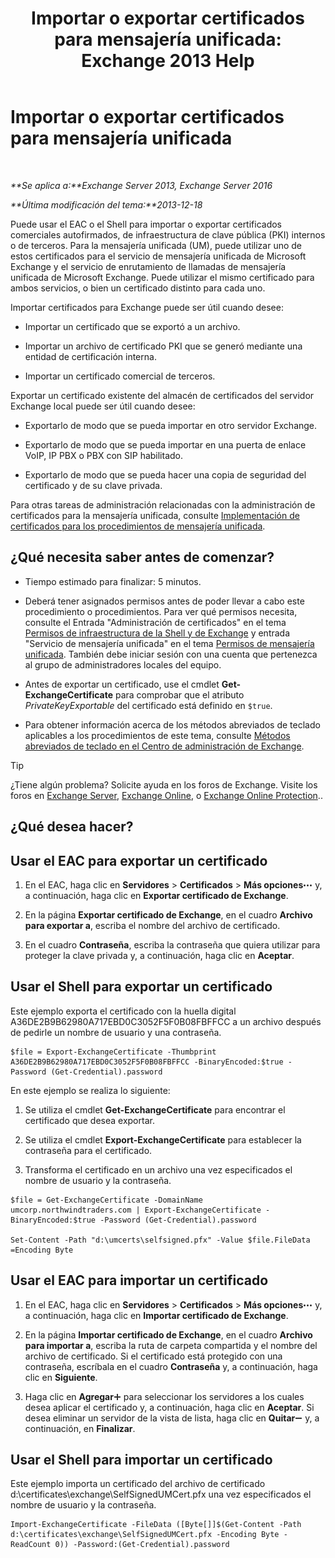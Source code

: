 ﻿---
title: 'Importar o exportar certificados para mensajería unificada: Exchange 2013 Help'
TOCTitle: Importar o exportar certificados para mensajería unificada
ms:assetid: ee688c33-2e08-47e7-95fc-04ba10238341
ms:mtpsurl: https://technet.microsoft.com/es-es/library/Dn205143(v=EXCHG.150)
ms:contentKeyID: 54652460
ms.date: 04/23/2018
mtps_version: v=EXCHG.150
ms.translationtype: HT
---

# Importar o exportar certificados para mensajería unificada

 

_**Se aplica a:**Exchange Server 2013, Exchange Server 2016_

_**Última modificación del tema:**2013-12-18_

Puede usar el EAC o el Shell para importar o exportar certificados comerciales autofirmados, de infraestructura de clave pública (PKI) internos o de terceros. Para la mensajería unificada (UM), puede utilizar uno de estos certificados para el servicio de mensajería unificada de Microsoft Exchange y el servicio de enrutamiento de llamadas de mensajería unificada de Microsoft Exchange. Puede utilizar el mismo certificado para ambos servicios, o bien un certificado distinto para cada uno.

Importar certificados para Exchange puede ser útil cuando desee:

  - Importar un certificado que se exportó a un archivo.

  - Importar un archivo de certificado PKI que se generó mediante una entidad de certificación interna.

  - Importar un certificado comercial de terceros.

Exportar un certificado existente del almacén de certificados del servidor Exchange local puede ser útil cuando desee:

  - Exportarlo de modo que se pueda importar en otro servidor Exchange.

  - Exportarlo de modo que se pueda importar en una puerta de enlace VoIP, IP PBX o PBX con SIP habilitado.

  - Exportarlo de modo que se pueda hacer una copia de seguridad del certificado y de su clave privada.

Para otras tareas de administración relacionadas con la administración de certificados para la mensajería unificada, consulte [Implementación de certificados para los procedimientos de mensajería unificada](deploying-certificates-for-um-procedures-exchange-2013-help.md).

## ¿Qué necesita saber antes de comenzar?

  - Tiempo estimado para finalizar: 5 minutos.

  - Deberá tener asignados permisos antes de poder llevar a cabo este procedimiento o procedimientos. Para ver qué permisos necesita, consulte el Entrada "Administración de certificados" en el tema [Permisos de infraestructura de la Shell y de Exchange](exchange-and-shell-infrastructure-permissions-exchange-2013-help.md) y entrada "Servicio de mensajería unificada" en el tema [Permisos de mensajería unificada](unified-messaging-permissions-exchange-2013-help.md). También debe iniciar sesión con una cuenta que pertenezca al grupo de administradores locales del equipo.

  - Antes de exportar un certificado, use el cmdlet **Get-ExchangeCertificate** para comprobar que el atributo *PrivateKeyExportable* del certificado está definido en `$true`.

  - Para obtener información acerca de los métodos abreviados de teclado aplicables a los procedimientos de este tema, consulte [Métodos abreviados de teclado en el Centro de administración de Exchange](keyboard-shortcuts-in-the-exchange-admin-center-exchange-online-protection-help.md).


> [!TIP]
> ¿Tiene algún problema? Solicite ayuda en los foros de Exchange. Visite los foros en <A href="https://go.microsoft.com/fwlink/p/?linkid=60612">Exchange Server</A>, <A href="https://go.microsoft.com/fwlink/p/?linkid=267542">Exchange Online</A>, o <A href="https://go.microsoft.com/fwlink/p/?linkid=285351">Exchange Online Protection</A>..



## ¿Qué desea hacer?

## Usar el EAC para exportar un certificado

1.  En el EAC, haga clic en **Servidores** \> **Certificados** \> **Más opciones**![Icono Más opciones](images/JJ150550.5381819e-3b21-4873-8714-e9b956290b28(EXCHG.150).gif "Icono Más opciones") y, a continuación, haga clic en **Exportar certificado de Exchange**.

2.  En la página **Exportar certificado de Exchange**, en el cuadro **Archivo para exportar a**, escriba el nombre del archivo de certificado.

3.  En el cuadro **Contraseña**, escriba la contraseña que quiera utilizar para proteger la clave privada y, a continuación, haga clic en **Aceptar**.

## Usar el Shell para exportar un certificado

Este ejemplo exporta el certificado con la huella digital A36DE2B9B62980A717EBD0C3052F5F0B08FBFFCC a un archivo después de pedirle un nombre de usuario y una contraseña.

    $file = Export-ExchangeCertificate -Thumbprint A36DE2B9B62980A717EBD0C3052F5F0B08FBFFCC -BinaryEncoded:$true -Password (Get-Credential).password

En este ejemplo se realiza lo siguiente:

1.  Se utiliza el cmdlet **Get-ExchangeCertificate** para encontrar el certificado que desea exportar.

2.  Se utiliza el cmdlet **Export-ExchangeCertificate** para establecer la contraseña para el certificado.

3.  Transforma el certificado en un archivo una vez especificados el nombre de usuario y la contraseña.

<!-- end list -->

    $file = Get-ExchangeCertificate -DomainName umcorp.northwindtraders.com | Export-ExchangeCertificate -BinaryEncoded:$true -Password (Get-Credential).password

    Set-Content -Path "d:\umcerts\selfsigned.pfx" -Value $file.FileData =Encoding Byte

## Usar el EAC para importar un certificado

1.  En el EAC, haga clic en **Servidores** \> **Certificados** \> **Más opciones**![Icono Más opciones](images/JJ150550.5381819e-3b21-4873-8714-e9b956290b28(EXCHG.150).gif "Icono Más opciones") y, a continuación, haga clic en **Importar certificado de Exchange**.

2.  En la página **Importar certificado de Exchange**, en el cuadro **Archivo para importar a**, escriba la ruta de carpeta compartida y el nombre del archivo de certificado. Si el certificado está protegido con una contraseña, escríbala en el cuadro **Contraseña** y, a continuación, haga clic en **Siguiente**.

3.  Haga clic en **Agregar**![Agregar icono](images/JJ218640.c1e75329-d6d7-4073-a27d-498590bbb558(EXCHG.150).gif "Agregar icono") para seleccionar los servidores a los cuales desea aplicar el certificado y, a continuación, haga clic en **Aceptar**. Si desea eliminar un servidor de la vista de lista, haga clic en **Quitar**![Icono de quitar](images/JJ657492.479b6ced-8d64-4277-a725-f17fea202b28(EXCHG.150).gif "Icono de quitar") y, a continuación, en **Finalizar**.

## Usar el Shell para importar un certificado

Este ejemplo importa un certificado del archivo de certificado d:\\certificates\\exchange\\SelfSignedUMCert.pfx una vez especificados el nombre de usuario y la contraseña.

    Import-ExchangeCertificate -FileData ([Byte[]]$(Get-Content -Path d:\certificates\exchange\SelfSignedUMCert.pfx -Encoding Byte -ReadCount 0)) -Password:(Get-Credential).password

